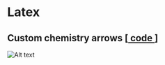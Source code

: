 # Latex

## Custom chemistry arrows [<a href = https://github.com/rohitsuratekar/SnippetCollection/blob/master/Latex/chemistry_arrows.tex> code </a>]

![Alt text](https://cloud.githubusercontent.com/assets/8757115/15104534/550d0a5a-15d7-11e6-87a6-6c592845ab05.png "Optional title")


